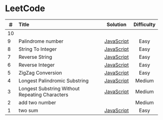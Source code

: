 # LeetCode
| ＃ | Title                                                          |  Solution  | Difficulty |
| ---|:--------------------------------------------------------------| :----------:| :----------:|
| 10 |                                                                |             |             |
| 9  | Palindrome number                                              | [JavaScript](https://github.com/LazyChenY/LeetCode/blob/master/algorithms/palindrome_number.js)                       |  Easy       |
| 8  | String To Integer                                              | [JavaScript](https://github.com/LazyChenY/LeetCode/blob/master/algorithms/string_to_integer.js)                          |  Easy    |
| 7  | Reverse String                                                 | [JavaScript](https://github.com/LazyChenY/LeetCode/blob/master/algorithms/reverse_string.js)                             |  Easy    |
| 6  | Reverse Integer                                                |  [JavaScript](https://github.com/LazyChenY/LeetCode/blob/master/algorithms/reverse_integer.js)                            |  Easy    |
| 5  | ZigZag Conversion                                              |  [JavaScript](https://github.com/LazyChenY/LeetCode/blob/master/algorithms/zigzag_convert.js)                             |  Easy    |
| 4  | Longest Palindromic Substring                                  | [JavaScript](https://github.com/LazyChenY/LeetCode/blob/master/algorithms/longest_palindromic_substring.js)              |Medium    |
| 3  | Longest Substring Without Repeating Characters                 | [JavaScript](https://github.com/LazyChenY/LeetCode/blob/master/algorithms/longest_substring_without_repeating_characters.js)        |  Medium    |
| 2  | add two number                                                 |            |  Medium    |
| 1  | two sum                                                        | [JavaScript](https://github.com/LazyChenY/LeetCode/blob/master/algorithms/two-sum.js)                                    |  Easy    |


